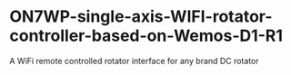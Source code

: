 # ON7WP-single-axis-WIFI-rotator-controller-based-on-Wemos-D1-R1
A WiFi remote controlled rotator interface for any brand DC rotator 

